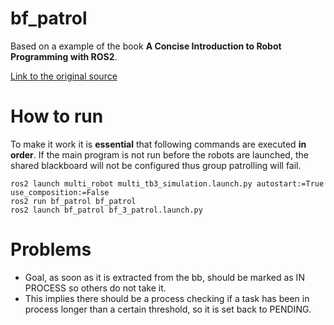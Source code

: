 # bf_patrol

Based on a example of the book **A Concise Introduction to Robot Programming with ROS2**.

[Link to the original source](https://github.com/fmrico/book_ros2/tree/main/br2_bt_patrolling)


# How to run
To make it work it is **essential** that following commands are executed **in order**. If the main program is not run before the robots are launched, the shared blackboard will not be configured thus group patrolling will fail.

```
ros2 launch multi_robot multi_tb3_simulation.launch.py autostart:=True use_composition:=False
ros2 run bf_patrol bf_patrol
ros2 launch bf_patrol bf_3_patrol.launch.py
```

# Problems 
* Goal, as soon as it is extracted from the bb, should be marked as IN PROCESS so others do not take it.
* This implies there should be a process checking if a task has been in process longer than a certain threshold, so it is set back to PENDING. 

